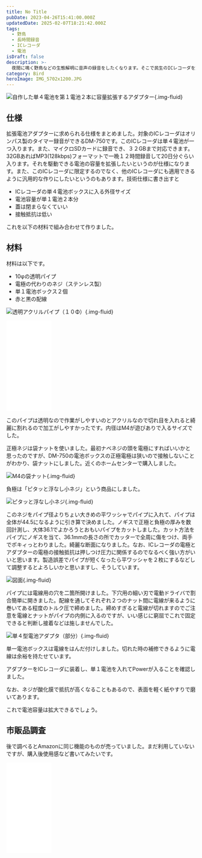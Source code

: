 ```yaml
---
title: No Title
pubDate: 2023-04-26T15:41:00.000Z
updatedDate: 2025-02-07T18:21:42.000Z
tags:
  - 野鳥
  - 長時間録音
  - ICレコーダ
  - 電池
isDraft: false
description: >-
  夜間に鳴く野鳥などの生態解明に音声の録音をしたくなります。そこで民生のICレコーダを対象に電池の持ちを大幅にアップする電池拡張アダプターを自作しました。以前からか電池拡張アダプターは自作していたのですが、それを改めて個数が欲しくなったため追加で作りました。
category: Bird
heroImage: IMG_5702x1200.JPG
---
```


![自作した単４電池を第１電池２本に容量拡張するアダプター](https://object-storage.tyo2.conoha.io/v1/nc_.../blog-astro-assets/IMG_5702x1200.JPG){.img-fluid}



## 仕様

拡張電池アダプターに求められる仕様をまとめました。対象のICレコーダはオリンパス製のタイマー録音ができるDM-750です。このICレコーダは単４電池が一つ入ります。また、マイクロSDカードに録音でき、３２GBまで対応できます。32GBあればMP3(128kbps)フォーマットで一晩１２時間録音して20日分ぐらい入ります。それを駆動できる電池の容量を拡張したいというのが仕様になります。また、このICレコーダに限定するのでなく、他のICレコーダにも適用できるように汎用的な作りにしたいというのもあります。技術仕様に書き出すと

- ICレコーダの単４電池ボックスに入る外径サイズ
- 電池容量が単１電池２本分
- 蓋は閉まらなくていい
- 接触抵抗は低い

これを以下の材料で組み合わせて作りました。

## 材料

材料は以下です。

- 10φの透明パイプ
- 電極の代わりのネジ（ステンレス製）
- 単１電池ボックス２個
- 赤と黒の配線

![透明アクリルパイプ（１０Φ）](https://object-storage.tyo2.conoha.io/v1/nc_.../blog-astro-assets/IMG_5547x1200.JPG){.img-fluid}

<iframe sandbox="allow-popups allow-scripts allow-modals allow-forms allow-same-origin" style="width:120px;height:240px;" marginwidth="0" marginheight="0" scrolling="no" frameborder="0" src="//rcm-fe.amazon-adsystem.com/e/cm?lt1=_blank&bc1=000000&IS2=1&bg1=FFFFFF&fc1=000000&lc1=0000FF&t=woddie2wmoblo-22&language=ja_JP&o=9&p=8&l=as4&m=amazon&f=ifr&ref=as_ss_li_til&asins=B0BCJYH123&linkId=08fb282b8614f67a899f5f2aa2048703"></iframe>



このパイプは透明なので作業がしやすいのとアクリルなので切れ目を入れると綺麗に割れるので加工がしやすかったです。内径はM4が遊びありで入るサイズでした。

正極ネジは袋ナットを使いました。最初ナベネジの頭を電極にすればいいかと思ったのですが、DM-750の電池ボックスの正極電極は狭いので接触しないことがわかり、袋ナットにしました。近くのホームセンターで購入しました。



![M4の袋ナット](https://object-storage.tyo2.conoha.io/v1/nc_.../blog-astro-assets/IMG_5529x1200.JPG){.img-fluid}



負極は「ピタッと浮なし小ネジ」という商品にしました。

![ピタッと浮なし小ネジ](https://object-storage.tyo2.conoha.io/v1/nc_.../blog-astro-assets/IMG_5534x1200.JPG){.img-fluid}


このネジをパイプ径よりちょい大きめの平ワッシャでパイプに入れて、パイプは全体が44.5になるように引き算で決めました。ノギスで正極と負極の厚みを数回計測し、大体36.1でよかろうとおもいパイプをカットしました。カット方法をパイプにノギスを当て、36.1mmの長さの所でカッターで全周に傷をつけ、両手でポキィっとわりました。綺麗な断面になりました。なお、ICレコーダの電極とアダプターの電極の接触抵抗は押しつけ圧力に関係するのでなるべく強い方がいいと思います。製造誤差でパイプが短くなったら平ワッシャを２枚にするなどして調整するとよろしいかと思いますし、そうしています。



![図面](https://object-storage.tyo2.conoha.io/v1/nc_.../blog-astro-assets/IMG_5706x1200.JPG){.img-fluid}



パイプには電線用の穴を二箇所開けました。下穴用の細い刃で電動ドライバで割合簡単に開きました。配線を通してそれぞれ２つのナット間に電線が来るように巻いてある程度のトルク圧で締めました。締めすぎると電線が切れますのでご注意を電線とナットがパイプの内側に入るのですが、いい感じに窮屈でこれで固定できると判断し接着などは施しませんでした。

![単４型電池アダプタ（部分）](https://object-storage.tyo2.conoha.io/v1/nc_.../blog-astro-assets/IMG_5703x1200.JPG){.img-fluid}

単一電池ボックスは電線をはんだ付けしました。切れた時の補修できるように電線は余裕を持たせています。

アダプターをICレコーダに装着し、単１電池を入れてPowerが入ることを確認しました。

なお、ネジが酸化膜で抵抗が高くなることもあるので、表面を軽く紙やすりで磨いてあります。

これで電池容量は拡大できるでしょう。

## 市販品調査

後で調べるとAmazonに同じ機能のものが売っていました。まだ利用していないですが、購入後使用感など書いてみたいです。

<iframe sandbox="allow-popups allow-scripts allow-modals allow-forms allow-same-origin" style="width:120px;height:240px;" marginwidth="0" marginheight="0" scrolling="no" frameborder="0" src="//rcm-fe.amazon-adsystem.com/e/cm?lt1=_blank&bc1=000000&IS2=1&bg1=FFFFFF&fc1=000000&lc1=0000FF&t=woddie2wmoblo-22&language=ja_JP&o=9&p=8&l=as4&m=amazon&f=ifr&ref=as_ss_li_til&asins=B09HGQKQMG&linkId=0bd7b873332a0638f9388014b967295a"></iframe>
